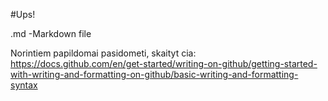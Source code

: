 #Ups!

.md -Markdown file 

Norintiem papildomai pasidometi, skaityt cia: https://docs.github.com/en/get-started/writing-on-github/getting-started-with-writing-and-formatting-on-github/basic-writing-and-formatting-syntax
